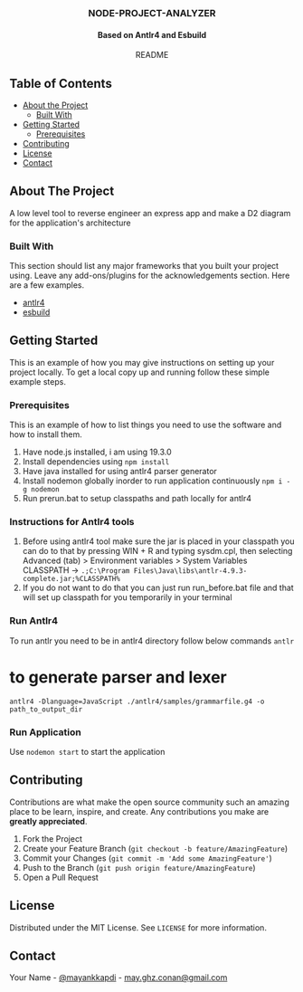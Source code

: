 <!--
repo name: node-project-analyzer
description: A to reverse engineer an express app and make a D2 diagram for the application's architecture
github name: rulerzz
link: https://github.com/rulerzz/node-project-analyzer
logo path: antlr4/images/antlr-logo.png
screenshot: antlr4/images/ss.png
twitter: mayankkapdi
email: may.ghz.conan@gmail.com
-->

<!-- PROJECT LOGO -->
<br />
<p align="center">
    <h3 align="center">NODE-PROJECT-ANALYZER</h3>
    <h4 align="center">Based on Antlr4 and Esbuild</h4>
    <p align="center">
        README
        <br />
    </p>

</p>

<!-- TABLE OF CONTENTS -->

## Table of Contents

- [About the Project](#about-the-project)
  - [Built With](#built-with)
- [Getting Started](#getting-started)
  - [Prerequisites](#prerequisites)
- [Contributing](#contributing)
- [License](#license)
- [Contact](#contact)

<!-- ABOUT THE PROJECT -->

## About The Project
A low level tool to reverse engineer an express app and make a D2 diagram for the application's architecture

### Built With

This section should list any major frameworks that you built your project using. Leave any add-ons/plugins for the acknowledgements section. Here are a few examples.

- [antlr4](https://www.antlr.org/)
- [esbuild](https://esbuild.github.io/)

<!-- GETTING STARTED -->

## Getting Started

This is an example of how you may give instructions on setting up your project locally.
To get a local copy up and running follow these simple example steps.

### Prerequisites

This is an example of how to list things you need to use the software and how to install them.

1. Have node.js installed, i am using 19.3.0
2. Install dependencies using `npm install`
3. Have java installed for using antlr4 parser generator
4. Install nodemon globally inorder to run application continuously `npm i -g nodemon`
5. Run prerun.bat to setup classpaths and path locally for antlr4

### Instructions for Antlr4 tools

1. Before using antlr4 tool make sure the jar is placed in your classpath
   you can do to that by pressing WIN + R and typing sysdm.cpl, then selecting Advanced (tab) > Environment variables > System Variables
   CLASSPATH -> `.;C:\Program Files\Java\libs\antlr-4.9.3-complete.jar;%CLASSPATH%`
2. If you do not want to do that you can just run run_before.bat file and that will set up classpath for you temporarily in your terminal

### Run Antlr4

To run antlr you need to be in antlr4 directory follow below commands
`antlr`
# to generate parser and lexer
`antlr4 -Dlanguage=JavaScript ./antlr4/samples/grammarfile.g4 -o path_to_output_dir`

### Run Application

Use `nodemon start` to start the application

<!-- CONTRIBUTING -->

## Contributing

Contributions are what make the open source community such an amazing place to be learn, inspire, and create. Any contributions you make are **greatly appreciated**.

1. Fork the Project
2. Create your Feature Branch (`git checkout -b feature/AmazingFeature`)
3. Commit your Changes (`git commit -m 'Add some AmazingFeature'`)
4. Push to the Branch (`git push origin feature/AmazingFeature`)
5. Open a Pull Request

<!-- LICENSE -->

## License

Distributed under the MIT License. See `LICENSE` for more information.

<!-- CONTACT -->

## Contact

Your Name - [@mayankkapdi](https://twitter.com/mayankkapdi) - may.ghz.conan@gmail.com
